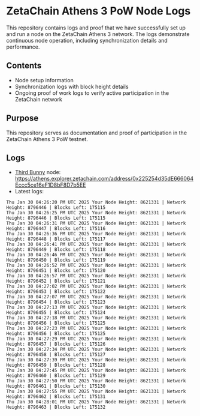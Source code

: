 # ZetaChain Athens 3 PoW Node Logs
This repository contains logs and proof that we have successfully set up and run a node on the ZetaChain Athens 3 network. The logs demonstrate continuous node operation, including synchronization details and performance.

## Contents
- Node setup information
- Synchronization logs with block height details
- Ongoing proof of work logs to verify active participation in the ZetaChain network

## Purpose
This repository serves as documentation and proof of participation in the ZetaChain Athens 3 PoW testnet.

## Logs

- [Third Bunny](https://thirdbunny.xyz/) node: https://athens.explorer.zetachain.com/address/0x225254d35dE666064Eccc5ce16eF1D8bF8D7b5EE
- Latest logs:
```
Thu Jan 30 04:26:20 PM UTC 2025 Your Node Height: 8621331 | Network Height: 8796446 | Blocks Left: 175115
Thu Jan 30 04:26:25 PM UTC 2025 Your Node Height: 8621331 | Network Height: 8796446 | Blocks Left: 175115
Thu Jan 30 04:26:31 PM UTC 2025 Your Node Height: 8621331 | Network Height: 8796447 | Blocks Left: 175116
Thu Jan 30 04:26:36 PM UTC 2025 Your Node Height: 8621331 | Network Height: 8796448 | Blocks Left: 175117
Thu Jan 30 04:26:41 PM UTC 2025 Your Node Height: 8621331 | Network Height: 8796449 | Blocks Left: 175118
Thu Jan 30 04:26:46 PM UTC 2025 Your Node Height: 8621331 | Network Height: 8796450 | Blocks Left: 175119
Thu Jan 30 04:26:52 PM UTC 2025 Your Node Height: 8621331 | Network Height: 8796451 | Blocks Left: 175120
Thu Jan 30 04:26:57 PM UTC 2025 Your Node Height: 8621331 | Network Height: 8796452 | Blocks Left: 175121
Thu Jan 30 04:27:02 PM UTC 2025 Your Node Height: 8621331 | Network Height: 8796453 | Blocks Left: 175122
Thu Jan 30 04:27:07 PM UTC 2025 Your Node Height: 8621331 | Network Height: 8796454 | Blocks Left: 175123
Thu Jan 30 04:27:13 PM UTC 2025 Your Node Height: 8621331 | Network Height: 8796455 | Blocks Left: 175124
Thu Jan 30 04:27:18 PM UTC 2025 Your Node Height: 8621331 | Network Height: 8796456 | Blocks Left: 175125
Thu Jan 30 04:27:23 PM UTC 2025 Your Node Height: 8621331 | Network Height: 8796456 | Blocks Left: 175125
Thu Jan 30 04:27:29 PM UTC 2025 Your Node Height: 8621331 | Network Height: 8796457 | Blocks Left: 175126
Thu Jan 30 04:27:34 PM UTC 2025 Your Node Height: 8621331 | Network Height: 8796458 | Blocks Left: 175127
Thu Jan 30 04:27:39 PM UTC 2025 Your Node Height: 8621331 | Network Height: 8796459 | Blocks Left: 175128
Thu Jan 30 04:27:45 PM UTC 2025 Your Node Height: 8621331 | Network Height: 8796460 | Blocks Left: 175129
Thu Jan 30 04:27:50 PM UTC 2025 Your Node Height: 8621331 | Network Height: 8796461 | Blocks Left: 175130
Thu Jan 30 04:27:55 PM UTC 2025 Your Node Height: 8621331 | Network Height: 8796462 | Blocks Left: 175131
Thu Jan 30 04:28:01 PM UTC 2025 Your Node Height: 8621331 | Network Height: 8796463 | Blocks Left: 175132
```
